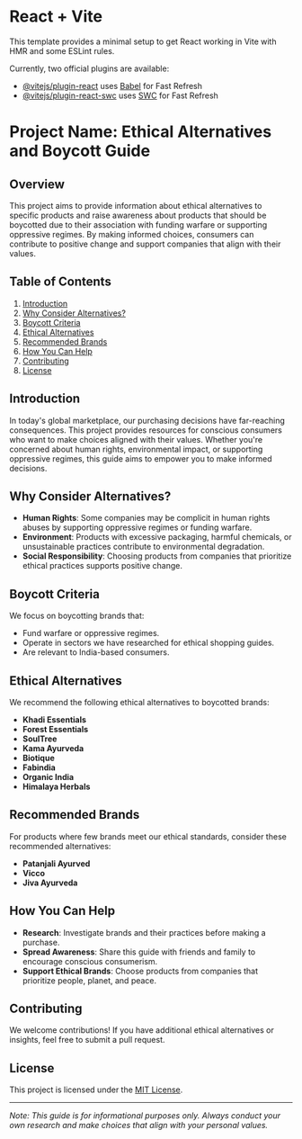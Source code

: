 # React + Vite

This template provides a minimal setup to get React working in Vite with HMR and some ESLint rules.

Currently, two official plugins are available:

- [@vitejs/plugin-react](https://github.com/vitejs/vite-plugin-react/blob/main/packages/plugin-react/README.md) uses [Babel](https://babeljs.io/) for Fast Refresh
- [@vitejs/plugin-react-swc](https://github.com/vitejs/vite-plugin-react-swc) uses [SWC](https://swc.rs/) for Fast Refresh

# Project Name: Ethical Alternatives and Boycott Guide

## Overview

This project aims to provide information about ethical alternatives to specific products and raise awareness about products that should be boycotted due to their association with funding warfare or supporting oppressive regimes. By making informed choices, consumers can contribute to positive change and support companies that align with their values.

## Table of Contents

1. [Introduction](#introduction)
2. [Why Consider Alternatives?](#why-consider-alternatives)
3. [Boycott Criteria](#boycott-criteria)
4. [Ethical Alternatives](#ethical-alternatives)
5. [Recommended Brands](#recommended-brands)
6. [How You Can Help](#how-you-can-help)
7. [Contributing](#contributing)
8. [License](#license)

## Introduction

In today's global marketplace, our purchasing decisions have far-reaching consequences. This project provides resources for conscious consumers who want to make choices aligned with their values. Whether you're concerned about human rights, environmental impact, or supporting oppressive regimes, this guide aims to empower you to make informed decisions.

## Why Consider Alternatives?

- **Human Rights**: Some companies may be complicit in human rights abuses by supporting oppressive regimes or funding warfare.
- **Environment**: Products with excessive packaging, harmful chemicals, or unsustainable practices contribute to environmental degradation.
- **Social Responsibility**: Choosing products from companies that prioritize ethical practices supports positive change.

## Boycott Criteria

We focus on boycotting brands that:

- Fund warfare or oppressive regimes.
- Operate in sectors we have researched for ethical shopping guides.
- Are relevant to India-based consumers.

## Ethical Alternatives

We recommend the following ethical alternatives to boycotted brands:

- **Khadi Essentials**
- **Forest Essentials**
- **SoulTree**
- **Kama Ayurveda**
- **Biotique**
- **Fabindia**
- **Organic India**
- **Himalaya Herbals**

## Recommended Brands

For products where few brands meet our ethical standards, consider these recommended alternatives:

- **Patanjali Ayurved**
- **Vicco**
- **Jiva Ayurveda**

## How You Can Help

- **Research**: Investigate brands and their practices before making a purchase.
- **Spread Awareness**: Share this guide with friends and family to encourage conscious consumerism.
- **Support Ethical Brands**: Choose products from companies that prioritize people, planet, and peace.

## Contributing

We welcome contributions! If you have additional ethical alternatives or insights, feel free to submit a pull request.

## License

This project is licensed under the [MIT License](LICENSE).

---

_Note: This guide is for informational purposes only. Always conduct your own research and make choices that align with your personal values._
